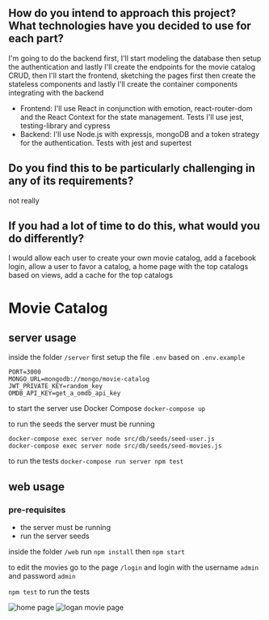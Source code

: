 ## How do you intend to approach this project? What technologies have you decided to use for each part?

I'm going to do the backend first, I'll start modeling the database then setup the authentication and lastly I'll create the endpoints for the movie catalog CRUD, then I'll start the frontend, sketching the pages first then create the stateless components and lastly I'll create the container components integrating with the backend

- Frontend: I'll use React in conjunction with emotion, react-router-dom and the React Context for the state management. Tests I'll use jest, testing-library and cypress
- Backend: I'll use Node.js with expressjs, mongoDB and a token strategy for the authentication. Tests with jest and supertest

## Do you find this to be particularly challenging in any of its requirements?

not really

## If you had a lot of time to do this, what would you do differently?

I would allow each user to create your own movie catalog, add a facebook login, allow a user to favor a catalog, a home page with the top catalogs based on views, add a cache for the top catalogs

# Movie Catalog

## server usage

inside the folder `/server` first setup the file `.env` based on `.env.example`

```
PORT=3000
MONGO_URL=mongodb://mongo/movie-catalog
JWT_PRIVATE_KEY=random_key
OMDB_API_KEY=get_a_omdb_api_key
```

to start the server use Docker Compose `docker-compose up`

to run the seeds the server must be running

```
docker-compose exec server node src/db/seeds/seed-user.js
docker-compose exec server node src/db/seeds/seed-movies.js
```

to run the tests `docker-compose run server npm test`

## web usage

### pre-requisites
  - the server must be running
  - run the server seeds

inside the folder `/web` run `npm install` then `npm start`

to edit the movies go to the page `/login` and login with the username `admin` and password `admin`

`npm test` to run the tests

![home page](https://i.imgur.com/b1u4uGW.jpg)
![logan movie page](https://i.imgur.com/QLF6s9H.jpg)